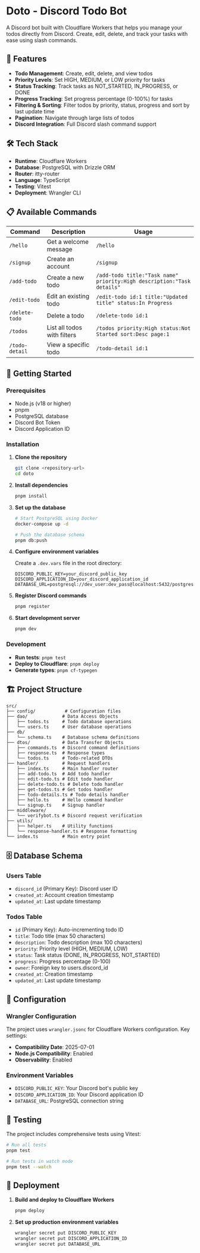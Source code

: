 # Doto - Discord Todo Bot

A Discord bot built with Cloudflare Workers that helps you manage your todos directly from Discord. Create, edit, delete, and track your tasks with ease using slash commands.

## 🚀 Features

- **Todo Management**: Create, edit, delete, and view todos
- **Priority Levels**: Set HIGH, MEDIUM, or LOW priority for tasks
- **Status Tracking**: Track tasks as NOT_STARTED, IN_PROGRESS, or DONE
- **Progress Tracking**: Set progress percentage (0-100%) for tasks
- **Filtering & Sorting**: Filter todos by priority, status, progress and sort by last update time
- **Pagination**: Navigate through large lists of todos
- **Discord Integration**: Full Discord slash command support

## 🛠️ Tech Stack

- **Runtime**: Cloudflare Workers
- **Database**: PostgreSQL with Drizzle ORM
- **Router**: itty-router
- **Language**: TypeScript
- **Testing**: Vitest
- **Deployment**: Wrangler CLI

## 📋 Available Commands

| Command | Description | Usage |
|---------|-------------|-------|
| `/hello` | Get a welcome message | `/hello` |
| `/signup` | Create an account | `/signup` |
| `/add-todo` | Create a new todo | `/add-todo title:"Task name" priority:High description:"Task details"` |
| `/edit-todo` | Edit an existing todo | `/edit-todo id:1 title:"Updated title" status:In Progress` |
| `/delete-todo` | Delete a todo | `/delete-todo id:1` |
| `/todos` | List all todos with filters | `/todos priority:High status:Not Started sort:Desc page:1` |
| `/todo-detail` | View a specific todo | `/todo-detail id:1` |

## 🚀 Getting Started

### Prerequisites

- Node.js (v18 or higher)
- pnpm
- PostgreSQL database
- Discord Bot Token
- Discord Application ID

### Installation

1. **Clone the repository**
   ```bash
   git clone <repository-url>
   cd doto
   ```

2. **Install dependencies**
   ```bash
   pnpm install
   ```

3. **Set up the database**
   ```bash
   # Start PostgreSQL using Docker
   docker-compose up -d
   
   # Push the database schema
   pnpm db:push
   ```

4. **Configure environment variables**
   
   Create a `.dev.vars` file in the root directory:
   ```env
   DISCORD_PUBLIC_KEY=your_discord_public_key
   DISCORD_APPLICATION_ID=your_discord_application_id
   DATABASE_URL=postgresql://dev_user:dev_pass@localhost:5432/postgres
   ```

5. **Register Discord commands**
   ```bash
   pnpm register
   ```

6. **Start development server**
   ```bash
   pnpm dev
   ```

### Development

- **Run tests**: `pnpm test`
- **Deploy to Cloudflare**: `pnpm deploy`
- **Generate types**: `pnpm cf-typegen`

## 🏗️ Project Structure

```
src/
├── config/           # Configuration files
├── dao/             # Data Access Objects
│   ├── todos.ts     # Todo database operations
│   └── users.ts     # User database operations
├── db/
│   └── schema.ts    # Database schema definitions
├── dtos/            # Data Transfer Objects
│   ├── commands.ts  # Discord command definitions
│   ├── response.ts  # Response types
│   └── todos.ts     # Todo-related DTOs
├── handler/         # Request handlers
│   ├── index.ts     # Main handler router
│   ├── add-todo.ts  # Add todo handler
│   ├── edit-todo.ts # Edit todo handler
│   ├── delete-todo.ts # Delete todo handler
│   ├── get-todos.ts # Get todos handler
│   ├── todo-details.ts # Todo details handler
│   ├── hello.ts     # Hello command handler
│   └── signup.ts    # Signup handler
├── middleware/
│   └── verifybot.ts # Discord request verification
├── utils/
│   ├── helper.ts    # Utility functions
│   └── response-handler.ts # Response formatting
└── index.ts         # Main entry point
```

## 🗄️ Database Schema

### Users Table
- `discord_id` (Primary Key): Discord user ID
- `created_at`: Account creation timestamp
- `updated_at`: Last update timestamp

### Todos Table
- `id` (Primary Key): Auto-incrementing todo ID
- `title`: Todo title (max 50 characters)
- `description`: Todo description (max 100 characters)
- `priority`: Priority level (HIGH, MEDIUM, LOW)
- `status`: Task status (DONE, IN_PROGRESS, NOT_STARTED)
- `progress`: Progress percentage (0-100)
- `owner`: Foreign key to users.discord_id
- `created_at`: Creation timestamp
- `updated_at`: Last update timestamp

## 🔧 Configuration

### Wrangler Configuration
The project uses `wrangler.jsonc` for Cloudflare Workers configuration. Key settings:
- **Compatibility Date**: 2025-07-01
- **Node.js Compatibility**: Enabled
- **Observability**: Enabled

### Environment Variables
- `DISCORD_PUBLIC_KEY`: Your Discord bot's public key
- `DISCORD_APPLICATION_ID`: Your Discord application ID
- `DATABASE_URL`: PostgreSQL connection string

## 🧪 Testing

The project includes comprehensive tests using Vitest:

```bash
# Run all tests
pnpm test

# Run tests in watch mode
pnpm test --watch
```

## 🚀 Deployment

1. **Build and deploy to Cloudflare Workers**
   ```bash
   pnpm deploy
   ```

2. **Set up production environment variables**
   ```bash
   wrangler secret put DISCORD_PUBLIC_KEY
   wrangler secret put DISCORD_APPLICATION_ID
   wrangler secret put DATABASE_URL
   ```